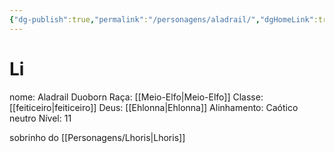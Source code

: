 ```yaml
---
{"dg-publish":true,"permalink":"/personagens/aladrail/","dgHomeLink":true,"dgPassFrontmatter":false}
---
```




# Li
nome: Aladrail Duoborn
Raça: [[Meio-Elfo|Meio-Elfo]]
Classe: [[feiticeiro|feiticeiro]]
Deus: [[Ehlonna|Ehlonna]]
Alinhamento: Caótico neutro
Nível: 11

sobrinho do [[Personagens/Lhoris|Lhoris]]
